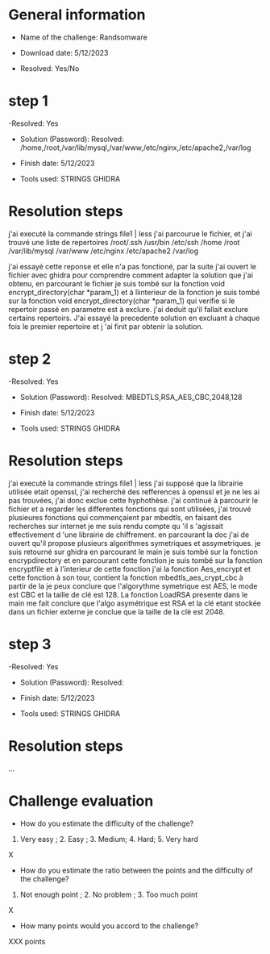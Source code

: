 # General information

- Name of the challenge: Randsomware

- Download date: 5/12/2023
- Resolved: Yes/No

# step 1
-Resolved: Yes
- Solution (Password): Resolved: /home,/root,/var/lib/mysql,/var/www,/etc/nginx,/etc/apache2,/var/log
- Finish date: 5/12/2023

- Tools used: STRINGS GHIDRA

# Resolution steps

j'ai executé la commande strings file1 | less
j'ai parcourue le fichier, et j'ai trouvé une liste de repertoires /root/.ssh
/usr/bin
/etc/ssh
/home
/root
/var/lib/mysql
/var/www
/etc/nginx
/etc/apache2
/var/log

j'ai essayé cette reponse et elle n'a pas fonctioné, par la suite j'ai ouvert le fichier avec ghidra pour comprendre comment adapter la solution que j'ai obtenu, en parcourant le fichier je suis tombé sur la fonction void encrypt_directory(char *param_1) et à lìinterieur de la fonction je suis tombé sur la fonction void encrypt_directory(char *param_1) qui verifie si le repertoir passé en parametre est à exclure. j'ai deduit qu'il fallait exclure certains repertoirs. J'ai essayé la precedente solution en excluant à chaque fois le premier repertoire et j 'ai finit par obtenir la solution.

# step 2
-Resolved: Yes
- Solution (Password): Resolved: MBEDTLS,RSA_AES_CBC,2048,128
- Finish date: 5/12/2023

- Tools used: STRINGS GHIDRA

# Resolution steps

j'ai executé la commande strings file1 | less
j'ai supposé que la librairie utilisée etait openssl, j'ai recherché des refferences à openssl et je ne les ai pas trouvées, j'ai donc exclue cette hyphothèse. j'ai continué à parcourir le fichier et a regarder les differentes fonctions qui sont utilisées, j'ai trouvé plusieures fonctions qui commençaient par mbedtls, en faisant des recherches sur internet je me suis rendu compte qu 'il s 'agissait effectivement d 'une librairie  de chiffrement. en parcourant la doc j'ai de ouvert qu'il propose plusieurs algorithmes symetriques et assymetriques. je suis retourné sur ghidra en parcourant le main je suis tombé sur la fonction encrypdirectory et en parcourant cette fonction je suis tombé sur la fonction encryptfile et à l'interieur de cette fonction j'ai la fonction Aes_encrypt et cette fonction à son tour, contient la fonction mbedtls_aes_crypt_cbc à partir de la je peux conclure que l'algorythme symetrique est AES, le mode est CBC et la taille de clé est 128. La fonction LoadRSA presente dans le main me fait conclure que l'algo asymétrique est RSA et la clé etant stockée dans un fichier externe je conclue que la taille de la clè est 2048.

# step 3
-Resolved: Yes
- Solution (Password): Resolved:
- Finish date: 5/12/2023

- Tools used: STRINGS GHIDRA

# Resolution steps


...

# Challenge evaluation

- How do you estimate the difficulty of the challenge?
1. Very easy  ; 2. Easy ; 3. Medium; 4. Hard; 5. Very hard

X

- How do you estimate the ratio between the points and the difficulty of the challenge?
1. Not enough point ; 2. No problem ; 3. Too much point

X

- How many points would you accord to the challenge?

XXX points
